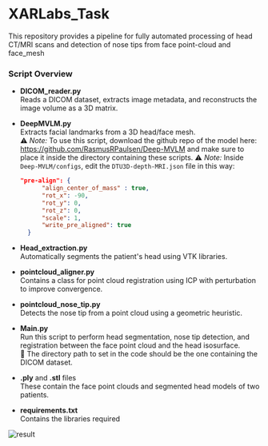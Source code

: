 # XARLabs_Task
This repository provides a pipeline for fully automated processing of head CT/MRI scans and detection of nose tips from face point-cloud and face_mesh

### Script Overview

- **DICOM_reader.py**  
  Reads a DICOM dataset, extracts image metadata, and reconstructs the image volume as a 3D matrix.

- **DeepMVLM.py**  
  Extracts facial landmarks from a 3D head/face mesh.  
  ⚠️ *Note:* To use this script, download the github repo of the model here: https://github.com/RasmusRPaulsen/Deep-MVLM and make sure to place it inside the directory containing these scripts.
  ⚠️ *Note:* Inside `Deep-MVLM/configs`, edit the `DTU3D-depth-MRI.json` file in this way:
  ```json
  "pre-align": {
		"align_center_of_mass" : true,
		"rot_x": -90,
		"rot_y": 0,
		"rot_z": 0,
		"scale": 1,
		"write_pre_aligned": true
	}

- **Head_extraction.py**  
  Automatically segments the patient's head using VTK libraries.

- **pointcloud_aligner.py**  
  Contains a class for point cloud registration using ICP with perturbation to improve convergence.

- **pointcloud_nose_tip.py**  
  Detects the nose tip from a point cloud using a geometric heuristic.

- **Main.py**  
  Run this script to perform head segmentation, nose tip detection, and registration between the face point cloud and the head isosurface.  
  📁 The directory path to set in the code should be the one containing the DICOM dataset.

- **.ply** and **.stl** files  
  These contain the face point clouds and segmented head models of two patients.

- **requirements.txt**   
  Contains the libraries required


![result](https://github.com/user-attachments/assets/ef2a1ed5-5373-41ea-8829-ad4b6b96f746)
